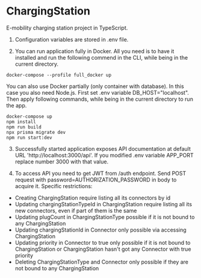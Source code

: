 # ChargingStation
E-mobility charging station project in TypeScript.

1. Configuration variables are stored in .env file.

2. You can run application fully in Docker. All you need is to have it installed and run the following commend in the CLI, while being in the current directory.

```
docker-compose --profile full_docker up
```

You can also use Docker partially (only container with database). In this case you also need Node.js. First set .env variable DB_HOST="localhost". Then apply following commands, while being in the current directory to run the app.

```
docker-compose up
npm install
npm run build
npx prisma migrate dev
npm run start:dev
```

3. Successfully started application exposes API documentation at default URL 'http://localhost:3000/api'. If you modified .env variable APP_PORT replace number 3000 with that value.

4. To access API you need to get JWT from /auth endpoint. Send POST request with password=AUTHORIZATION_PASSWORD in body to acquire it.
Specific restrictions:
- Creating ChargingStation require listing all its connectors by id
- Updating chargingStationTypeId in ChargingStation require listing all its new connectors, even if part of them is the same
- Updating plugCount in ChargingStationType possible if it is not bound to any ChargingStation
- Updating chargingStationId in Connector only possible via accessing ChargingStation
- Updating priority in Connector to true only possible if it is not bound to ChargingStation or ChargingStation hasn't got any Connector with true priority
- Deleting ChargingStationType and Connector only possible if they are not bound to any ChargingStation
